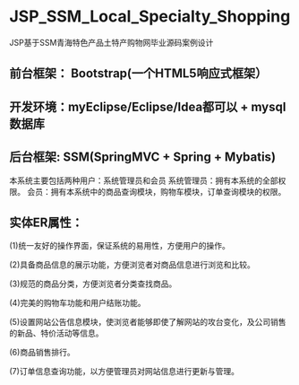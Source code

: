 # JSP_SSM_Local_Specialty_Shopping
JSP基于SSM青海特色产品土特产购物网毕业源码案例设计
## 前台框架： Bootstrap(一个HTML5响应式框架）
## 开发环境：myEclipse/Eclipse/Idea都可以 + mysql数据库
## 后台框架: SSM(SpringMVC + Spring + Mybatis)
本系统主要包括两种用户：系统管理员和会员
系统管理员：拥有本系统的全部权限。
会员：拥有本系统中的商品查询模块，购物车模块，订单查询模块的权限。
## 实体ER属性：
(1)统一友好的操作界面，保证系统的易用性，方便用户的操作。

(2)具备商品信息的展示功能，方便浏览者对商品信息进行浏览和比较。

(3)规范的商品分类，方便浏览者分类查找商品。

(4)完美的购物车功能和用户结账功能。

(5)设置网站公告信息模块，使浏览者能够即使了解网站的攻台变化，及公司销售的新品、特价活动等信息。

(6)商品销售排行。

(7)订单信息查询功能，以方便管理员对网站信息进行更新与管理。

